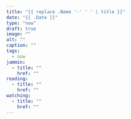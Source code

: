 ```yaml
---
title: "{{ replace .Name '-' ' ' | title }}"
date: "{{ .Date }}"
type: "now"
draft: true
image: ""
alt: ""
caption: ""
tags:
  - now
jammin:
  - title: ""
    href: ""
reading:
  - title: ""
    href: ""
watching:
  - title: ""
    href: ""
---
```

